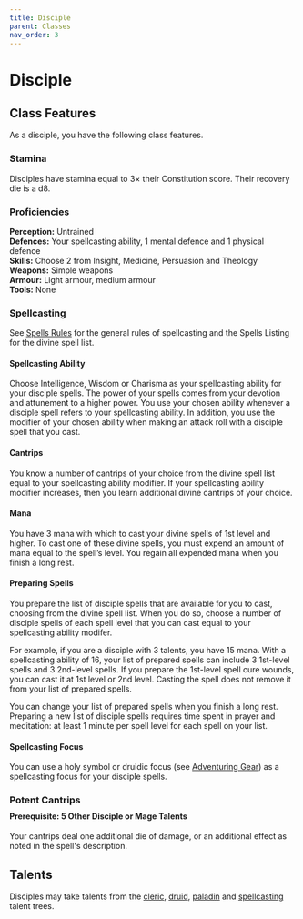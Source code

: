 ```yaml
---
title: Disciple
parent: Classes
nav_order: 3
---
```


# Disciple

## Class Features
As a disciple, you have the following class features.

### Stamina
Disciples have stamina equal to 3× their Constitution score. Their recovery die is a d8.

### Proficiencies
**Perception:** Untrained<br>
**Defences:** Your spellcasting ability, 1 mental defence and 1 physical defence<br>
**Skills:** Choose 2 from Insight, Medicine, Persuasion and Theology<br>
**Weapons:** Simple weapons<br>
**Armour:** Light armour, medium armour<br>
**Tools:** None

### Spellcasting
See [Spells Rules](https://stormchaserroleplaying.com/stormchaserRPG/Spellcasting/) for the general rules of spellcasting and the Spells Listing for the divine spell list.

#### Spellcasting Ability
Choose Intelligence, Wisdom or Charisma as your spellcasting ability for your disciple spells. The power of your spells comes from your devotion and attunement to a higher power. You use your chosen ability whenever a disciple spell refers to your spellcasting ability. In addition, you use the modifier of your chosen ability when making an attack roll with a disciple spell that you cast.

#### Cantrips
You know a number of cantrips of your choice from the divine spell list equal to your spellcasting ability modifier. If your spellcasting ability modifier increases, then you learn additional divine cantrips of your choice.

#### Mana
You have 3 mana with which to cast your divine spells of 1st level and higher. To cast one of these divine spells, you must expend an amount of mana equal to the spell’s level. You regain all expended mana when you finish a long rest.

#### Preparing Spells
You prepare the list of disciple spells that are available for you to cast, choosing from the divine spell list. When you do so, choose a number of disciple spells of each spell level that you can cast equal to your spellcasting ability modifer.

For example, if you are a disciple with 3 talents, you have 15 mana. With a spellcasting ability of 16, your list of prepared spells can include 3 1st-level spells and 3 2nd-level spells. If you prepare the 1st-level spell cure wounds, you can cast it at 1st level or 2nd level. Casting the spell does not remove it from your list of prepared spells.

You can change your list of prepared spells when you finish a long rest. Preparing a new list of disciple spells requires time spent in prayer and meditation: at least 1 minute per spell level for each spell on your list.

#### Spellcasting Focus
You can use a holy symbol or druidic focus (see [Adventuring Gear](https://stormchaserroleplaying.com/stormchaserRPG/Equipment/AdventuringGear/)) as a spellcasting focus for your disciple spells.

### Potent Cantrips

<div style="margin-top:-10px;"></div>

#### **Prerequisite:** 5 Other Disciple or Mage Talents
Your cantrips deal one additional die of damage, or an additional effect as noted in the spell's description.

## Talents
Disciples may take talents from the [cleric](https://stormchaserroleplaying.com/stormchaserRPG/Talents/Cleric/), [druid](https://stormchaserroleplaying.com/stormchaserRPG/Talents/Druid/), [paladin](https://stormchaserroleplaying.com/stormchaserRPG/Talents/Paladin/) and [spellcasting](https://stormchaserroleplaying.com/stormchaserRPG/Talents/Spellcasting/) talent trees.
